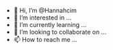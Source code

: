 - 👋 Hi, I’m @Hannahcim
- 👀 I’m interested in ...
- 🌱 I’m currently learning ...
- 💞️ I’m looking to collaborate on ...
- 📫 How to reach me ...

<!---
Hannahcim/Hannahcim is a ✨ special ✨ repository because its `README.md` (this file) appears on your GitHub profile.
You can click the Preview link to take a look at your changes.
--->
